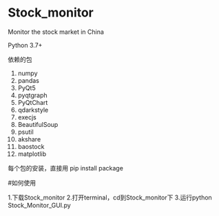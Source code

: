 # Stock_monitor
Monitor the stock market in China

Python 3.7+

依赖的包
1. numpy
2. pandas
3. PyQt5
4. pyqtgraph
5. PyQtChart
6. qdarkstyle
7. execjs
8. BeautifulSoup
9. psutil
10. akshare
11. baostock
12. matplotlib

每个包的安装，直接用 pip install package


#如何使用

1.下载Stock_monitor
2.打开terminal，cd到Stock_monitor下
3.运行python Stock_Monitor_GUI.py
